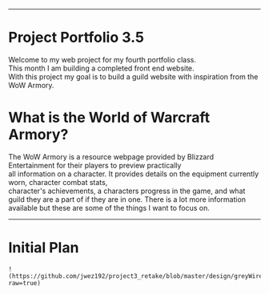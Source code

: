 -------------------------------------------------------------------------------------------------------------------
# Project Portfolio 3.5
Welcome to my web project for my fourth portfolio class.                                                           
This month I am building a completed front end website.                                                            
With this project my goal is to build a guild website with inspiration from the WoW Armory.                        
                                                                                                                   
# What is the World of Warcraft Armory?                                                                            
The WoW Armory is a resource webpage provided by Blizzard Entertainment for their players to preview practically   
all information on a character. It provides details on the equipment currently worn, character combat stats,       
character's achievements, a characters progress in the game, and what guild they are a part of if they are in one. 
There is a lot more information available but these are some of the things I want to focus on.                     


-------------------------------------------------------------------------------------------------------------------

# Initial Plan

    !(https://github.com/jwez192/project3_retake/blob/master/design/greyWire.jpg?raw=true)


